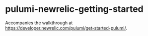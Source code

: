 # pulumi-newrelic-getting-started

Accompanies the walkthrough at https://developer.newrelic.com/pulumi/get-started-pulumi/.
